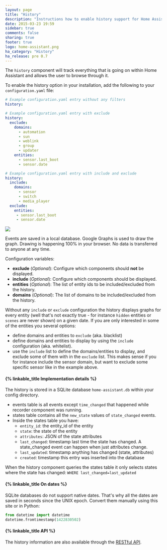 ```yaml
---
layout: page
title: "History"
description: "Instructions how to enable history support for Home Assistant."
date: 2015-03-23 19:59
sidebar: true
comments: false
sharing: true
footer: true
logo: home-assistant.png
ha_category: "History"
ha_release: pre 0.7
---
```



The `history` component will track everything that is going on within Home Assistant and allows the user to browse through it.

To enable the history option in your installation, add the following to your `configuration.yaml` file:

```yaml
# Example configuration.yaml entry without any filters
history:

# Example configuration.yaml entry with exclude
history:
  exclude:
    domains:
      - automation
      - sun
      - weblink
      - group
      - updater
    entities:
      - sensor.last_boot
      - sensor.date

# Example configuration.yaml entry with include and exclude
history:
  include:
    domains:
      - sensor
      - switch
      - media_player
  exclude:
    entities:
     - sensor.last_boot
     - sensor.date
```

<p class='img'>
  <a href='{{site_root}}/images/screenshots/component_history_24h.png'>
    <img src='{{site_root}}/images/screenshots/component_history_24h.png' />
  </a>
</p>

<p class='note'>
Events are saved in a local database. Google Graphs is used to draw the graph. Drawing is happening 100% in your browser. No data is transferred to anyone at any time.
</p>


Configuration variables:

- **exclude** (*Optional*): Configure which components should **not** be displayed. 
- **include** (*Optional*): Configure which components should be displayed. 
- **entities** (*Optional*): The list of entity ids to be included/excluded from the history.
- **domains** (*Optional*): The list of domains to be included/excluded from the history.

Without any `include` or `exclude` configuration the history displays graphs for every entity (well that's not exactly true - for instance `hidden` entities or `scenes` are never shown) on a given date. If you are only interested in some of the entities you several options:

- define domains and entities to `exclude` (aka. blacklist) 
- define domains and entities to display by using the `include` configuration (aka. whitelist).
- use the `include` list to define the domains/entities to display, and exclude some of them with in the `exclude` list. This makes sense if you for instance include the sensor domain, but want to exclude some specific sensor like in the example above. 


#### {% linkable_title Implementation details %}

The history is stored in a SQLite database `home-assistant.db` within your config directory.

 - events table is all events except `time_changed` that happened while recorder component was running.
 - states table contains all the `new_state` values of `state_changed` events.
 - Inside the states table you have:
   - `entity_id`: the entity_id of the entity
   - `state`: the state of the entity
   - `attributes`: JSON of the state attributes
   - `last_changed`: timestamp last time the state has changed. A state_changed event can happen when just attributes change.
   - `last_updated`: timestamp anything has changed (state, attributes)
   - `created`: timestamp this entry was inserted into the database

When the history component queries the states table it only selects states where the state has changed: `WHERE last_changed=last_updated`

#### {% linkable_title On dates %} 

SQLite databases do not support native dates. That's why all the dates are saved in seconds since the UNIX epoch. Convert them manually using this site or in Python:

```python
from datetime import datetime
datetime.fromtimestamp(1422830502)
```

#### {% linkable_title API %}

The history information are also available through the [RESTful API](/developers/rest_api/#get-apihistory).
